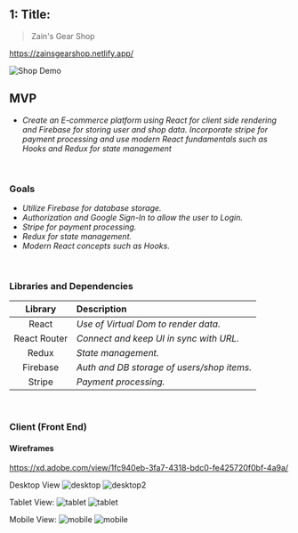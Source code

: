 ## 1: Title:

>Zain's Gear Shop

https://zainsgearshop.netlify.app/

![Shop Demo](gif/zains-shop.gif)
<br>
## MVP

- _Create an E-commerce platform using React for client side rendering and Firebase for storing user and shop data. Incorporate stripe for payment processing and use modern React fundamentals such as Hooks and Redux for state management_ 

<br>

### Goals
- _Utilize Firebase for database storage._
- _Authorization and Google Sign-In to allow the user to Login._
- _Stripe for payment processing._ 
- _Redux for state management._  
- _Modern React concepts such as Hooks._

<br>

### Libraries and Dependencies

> 

|     Library      | Description                                |
| :--------------: | :----------------------------------------- |
|      React       | _Use of Virtual Dom to render data._ |
|   React Router   | _Connect and keep UI in sync with URL._ |
|     Redux      | _State management._ |
|   Firebase  | _Auth and DB storage of users/shop items._ |
|      Stripe       | _Payment processing._ |


<br>

### Client (Front End)

#### Wireframes

https://xd.adobe.com/view/1fc940eb-3fa7-4318-bdc0-fe425720f0bf-4a9a/ 

Desktop View
![desktop](https://i.imgur.com/L97pMNw.png)
![desktop2](https://i.imgur.com/EAf5F5D.png)

Tablet View:
![tablet](https://i.imgur.com/FLYdYY2.png)
![tablet](https://i.imgur.com/lVNar89.png)

Mobile View:
![mobile](https://i.imgur.com/6tNBgVR.png)
![mobile](https://i.imgur.com/X9dxY5y.png)


